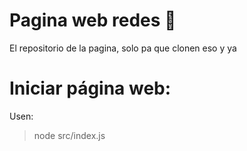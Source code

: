 # Pagina web redes 🛜

El repositorio de la pagina, solo pa que clonen eso y ya

# Iniciar página web:

Usen:

> node src/index.js

